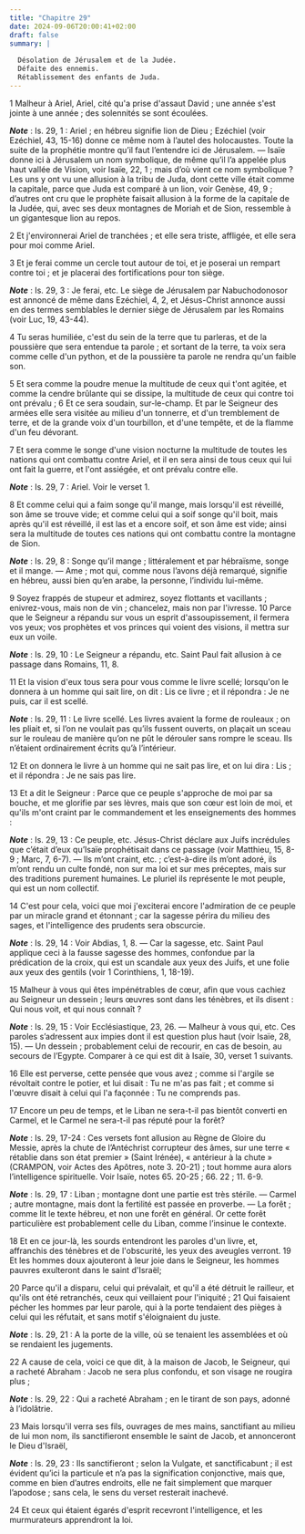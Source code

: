 ```yaml
---
title: "Chapitre 29"
date: 2024-09-06T20:00:41+02:00
draft: false
summary: |
  
  Désolation de Jérusalem et de la Judée.
  Défaite des ennemis.
  Rétablissement des enfants de Juda.
---
```



1 Malheur à Ariel, Ariel, cité qu'a prise d'assaut David ; une année s'est jointe à une année ; des solennités se sont écoulées.

***Note*** :  Is. 29, 1 : Ariel ; en hébreu signifie lion de Dieu ; Ezéchiel (voir Ezéchiel, 43, 15-16) donne ce même nom à l’autel des holocaustes. Toute la suite de la prophétie montre qu’il faut l’entendre ici de Jérusalem. ― Isaïe donne ici à Jérusalem un nom symbolique, de même qu’il l’a appelée plus haut vallée de Vision, voir Isaïe, 22, 1 ; mais d’où vient ce nom symbolique ? Les uns y ont vu une allusion à la tribu de Juda, dont cette ville était comme la capitale, parce que Juda est comparé à un lion, voir Genèse, 49, 9 ; d’autres ont cru que le prophète faisait allusion à la forme de la capitale de la Judée, qui, avec ses deux montagnes de Moriah et de Sion, ressemble à un gigantesque lion au repos.

2 Et j'environnerai Ariel de tranchées ; et elle sera triste, affligée, et elle sera pour moi comme Ariel.


3 Et je ferai comme un cercle tout autour de toi, et je poserai un rempart contre toi ; et je placerai des fortifications pour ton siège.

***Note*** :  Is. 29, 3 : Je ferai, etc. Le siège de Jérusalem par Nabuchodonosor est annoncé de même dans Ezéchiel, 4, 2, et Jésus-Christ annonce aussi en des termes semblables le dernier siège de Jérusalem par les Romains (voir Luc, 19, 43-44).

4 Tu seras humiliée, c'est du sein de la terre que tu parleras, et de la poussière que sera entendue ta parole ; et sortant de la terre, ta voix sera comme celle d'un python, et de la poussière ta parole ne rendra qu'un faible son.


5 Et sera comme la poudre menue la multitude de ceux qui t'ont agitée, et comme la cendre brûlante qui se dissipe, la multitude de ceux qui contre toi ont prévalu ; 6 Et ce sera soudain, sur-le-champ. Et par le Seigneur des armées elle sera visitée au milieu d'un tonnerre, et d'un tremblement de terre, et de la grande voix d'un tourbillon, et d'une tempête, et de la flamme d'un feu dévorant.


7 Et sera comme le songe d'une vision nocturne la multitude de toutes les nations qui ont combattu contre Ariel, et il en sera ainsi de tous ceux qui lui ont fait la guerre, et l'ont assiégée, et ont prévalu contre elle.

***Note*** :  Is. 29, 7 : Ariel. Voir le verset 1.

8 Et comme celui qui a faim songe qu'il mange, mais lorsqu'il est réveillé, son âme se trouve vide; et comme celui qui a soif songe qu'il boit, mais après qu'il est réveillé, il est las et a encore soif, et son âme est vide; ainsi sera la multitude de toutes ces nations qui ont combattu contre la montagne de Sion.

***Note*** :  Is. 29, 8 : Songe qu’il mange ; littéralement et par hébraïsme, songe et il mange. ― Ame ; mot qui, comme nous l’avons déjà remarqué, signifie en hébreu, aussi bien qu’en arabe, la personne, l’individu lui-même.


9 Soyez frappés de stupeur et admirez, soyez flottants et vacillants ; enivrez-vous, mais non de vin ; chancelez, mais non par l'ivresse. 10 Parce que le Seigneur a répandu sur vous un esprit d'assoupissement, il fermera vos yeux; vos prophètes et vos princes qui voient des visions, il mettra sur eux un voile.

***Note*** :  Is. 29, 10 : Le Seigneur a répandu, etc. Saint Paul fait allusion à ce passage dans Romains, 11, 8.


11 Et la vision d'eux tous sera pour vous comme le livre scellé; lorsqu'on le donnera à un homme qui sait lire, on dit : Lis ce livre ; et il répondra : Je ne puis, car il est scellé.

***Note*** :  Is. 29, 11 : Le livre scellé. Les livres avaient la forme de rouleaux ; on les pliait et, si l’on ne voulait pas qu’ils fussent ouverts, on plaçait un sceau sur le rouleau de manière qu’on ne pût le dérouler sans rompre le sceau. Ils n’étaient ordinairement écrits qu’à l’intérieur.

12 Et on donnera le livre à un homme qui ne sait pas lire, et on lui dira : Lis ; et il répondra : Je ne sais pas lire.


13 Et a dit le Seigneur : Parce que ce peuple s'approche de moi par sa bouche, et me glorifie par ses lèvres, mais que son cœur est loin de moi, et qu'ils m'ont craint par le commandement et les enseignements des hommes :

***Note*** :  Is. 29, 13 : Ce peuple, etc. Jésus-Christ déclare aux Juifs incrédules que c’était d’eux qu’Isaïe prophétisait dans ce passage (voir Matthieu, 15, 8-9 ; Marc, 7, 6-7). ― Ils m’ont craint, etc. ; c’est-à-dire ils m’ont adoré, ils m’ont rendu un culte fondé, non sur ma loi et sur mes préceptes, mais sur des traditions purement humaines. Le pluriel ils représente le mot peuple, qui est un nom collectif.

14 C'est pour cela, voici que moi j'exciterai encore l'admiration de ce peuple par un miracle grand et étonnant ; car la sagesse périra du milieu des sages, et l'intelligence des prudents sera obscurcie.

***Note*** :  Is. 29, 14 : Voir Abdias, 1, 8. ― Car la sagesse, etc. Saint Paul applique ceci à la fausse sagesse des hommes, confondue par la prédication de la croix, qui est un scandale aux yeux des Juifs, et une folie aux yeux des gentils (voir 1 Corinthiens, 1, 18-19).


15 Malheur à vous qui êtes impénétrables de cœur, afin que vous cachiez au Seigneur un dessein ; leurs œuvres sont dans les ténèbres, et ils disent : Qui nous voit, et qui nous connaît ?

***Note*** :  Is. 29, 15 : Voir Ecclésiastique, 23, 26. ― Malheur à vous qui, etc. Ces paroles s’adressent aux impies dont il est question plus haut (voir Isaïe, 28, 15). ― Un dessein ; probablement celui de recourir, en cas de besoin, au secours de l’Egypte. Comparer à ce qui est dit à Isaïe, 30, verset 1 suivants.

16 Elle est perverse, cette pensée que vous avez ; comme si l'argile se révoltait contre le potier, et lui disait : Tu ne m'as pas fait ; et comme si l'œuvre disait à celui qui l'a façonnée : Tu ne comprends pas.


17 Encore un peu de temps, et le Liban ne sera-t-il pas bientôt converti en Carmel, et le Carmel ne sera-t-il pas réputé pour la forêt?

***Note*** :  Is. 29, 17-24 : Ces versets font allusion au Règne de Gloire du Messie, après la chute de l’Antéchrist corrupteur des âmes, sur une terre « rétablie dans son état premier » (Saint Irénée), « antérieur à la chute » (CRAMPON, voir Actes des Apôtres, note 3. 20-21) ; tout homme aura alors l’intelligence spirituelle. Voir Isaïe, notes 65. 20-25 ; 66. 22 ; 11. 6-9.

***Note*** :  Is. 29, 17 : Liban ; montagne dont une partie est très stérile. ― Carmel ; autre montagne, mais dont la fertilité est passée en proverbe. ― La forêt ; comme lit le texte hébreu, et non une forêt en général. Or cette forêt particulière est probablement celle du Liban, comme l’insinue le contexte.

18 Et en ce jour-là, les sourds entendront les paroles d'un livre, et, affranchis des ténèbres et de l'obscurité, les yeux des aveugles verront. 19 Et les hommes doux ajouteront à leur joie dans le Seigneur, les hommes pauvres exulteront dans le saint d'Israël;


20 Parce qu'il a disparu, celui qui prévalait, et qu'il a été détruit le railleur, et qu'ils ont été retranchés, ceux qui veillaient pour l'iniquité ; 21 Qui faisaient pécher les hommes par leur parole, qui à la porte tendaient des pièges à celui qui les réfutait, et sans motif s'éloignaient du juste.

***Note*** :  Is. 29, 21 : A la porte de la ville, où se tenaient les assemblées et où se rendaient les jugements.


22 A cause de cela, voici ce que dit, à la maison de Jacob, le Seigneur, qui a racheté Abraham : Jacob ne sera plus confondu, et son visage ne rougira plus ;

***Note*** :  Is. 29, 22 : Qui a racheté Abraham ; en le tirant de son pays, adonné à l’idolâtrie.

23 Mais lorsqu'il verra ses fils, ouvrages de mes mains, sanctifiant au milieu de lui mon nom, ils sanctifieront ensemble le saint de Jacob, et annonceront le Dieu d'Israël,

***Note*** :  Is. 29, 23 : Ils sanctifieront ; selon la Vulgate, et sanctificabunt ; il est évident qu’ici la particule et n’a pas la signification conjonctive, mais que, comme en bien d’autres endroits, elle ne fait simplement que marquer l’apodose ; sans cela, le sens du verset resterait inachevé.

24 Et ceux qui étaient égarés d'esprit recevront l'intelligence, et les murmurateurs apprendront la loi.

